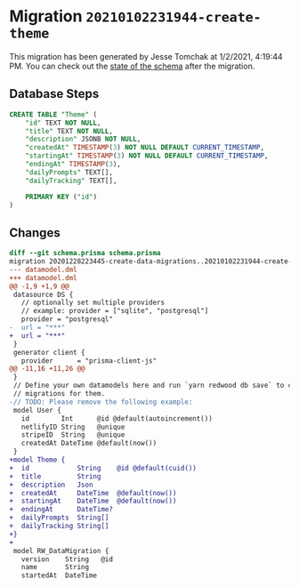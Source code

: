 # Migration `20210102231944-create-theme`

This migration has been generated by Jesse Tomchak at 1/2/2021, 4:19:44 PM.
You can check out the [state of the schema](./schema.prisma) after the migration.

## Database Steps

```sql
CREATE TABLE "Theme" (
    "id" TEXT NOT NULL,
    "title" TEXT NOT NULL,
    "description" JSONB NOT NULL,
    "createdAt" TIMESTAMP(3) NOT NULL DEFAULT CURRENT_TIMESTAMP,
    "startingAt" TIMESTAMP(3) NOT NULL DEFAULT CURRENT_TIMESTAMP,
    "endingAt" TIMESTAMP(3),
    "dailyPrompts" TEXT[],
    "dailyTracking" TEXT[],

    PRIMARY KEY ("id")
)
```

## Changes

```diff
diff --git schema.prisma schema.prisma
migration 20201228223445-create-data-migrations..20210102231944-create-theme
--- datamodel.dml
+++ datamodel.dml
@@ -1,9 +1,9 @@
 datasource DS {
   // optionally set multiple providers
   // example: provider = ["sqlite", "postgresql"]
   provider = "postgresql"
-  url = "***"
+  url = "***"
 }
 generator client {
   provider      = "prisma-client-js"
@@ -11,16 +11,26 @@
 }
 // Define your own datamodels here and run `yarn redwood db save` to create
 // migrations for them.
-// TODO: Please remove the following example:
 model User {
   id        Int      @id @default(autoincrement())
   netlifyID String   @unique
   stripeID  String   @unique
   createdAt DateTime @default(now())
 }
+model Theme {
+  id            String    @id @default(cuid())
+  title         String
+  description   Json
+  createdAt     DateTime  @default(now())
+  startingAt    DateTime  @default(now())
+  endingAt      DateTime?
+  dailyPrompts  String[]
+  dailyTracking String[]
+}
+
 model RW_DataMigration {
   version    String   @id
   name       String
   startedAt  DateTime
```


